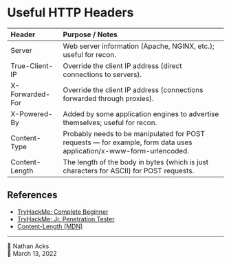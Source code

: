 # Useful HTTP Headers

| Header          | Purpose / Notes                                                                                                     |
|:--------------- |:------------------------------------------------------------------------------------------------------------------- |
| Server          | Web server information (Apache, NGINX, etc.); useful for recon.                                                     |
| True-Client-IP  | Override the client IP address (direct connections to servers).                                                     |
| X-Forwarded-For | Override the client IP address (connections forwarded through proxies).                                             |
| X-Powered-By    | Added by some application engines to advertise themselves; useful for recon.                                        |
| Content-Type    | Probably needs to be manipulated for POST requests — for example, form data uses application/x-www-form-urlencoded. |
| Content-Length  | The length of the body in bytes (which is just characters for ASCII) for POST requests.                             |

## References

* [TryHackMe: Complete Beginner](tryhackme-complete-beginner.md)
* [TryHackMe: Jr. Penetration Tester](tryhackme-jr-penetration-tester.md)
* [Content-Length (MDN)](https://developer.mozilla.org/docs/Web/HTTP/Headers/Content-Length)

- - - -

<span aria-hidden="true">👤</span> Nathan Acks  
<span aria-hidden="true">📅</span> March 13, 2022
